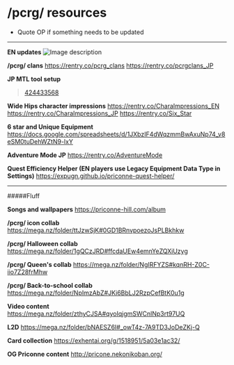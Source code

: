 # /pcrg/ resources

- Quote OP if something needs to be updated


***

**EN updates**
![Image description](https://imgur.com/FJztc2f.png)


**/pcrg/ clans**
https://rentry.co/pcrg_clans
https://rentry.co/pcrgclans_JP

**JP MTL tool setup**
>[424433568](https://boards.4channel.org/vg/thread/424433151#p424433568)


**Wide Hips character impressions**
https://rentry.co/CharaImpressions_EN
https://rentry.co/CharaImpressions_JP
https://rentry.co/Six_Star


**6 star and Unique Equipment**
https://docs.google.com/spreadsheets/d/1JXbzIF4dWqzmmBwAxuNp74_v8eSM0tuDehWZtN9-lxY


**Adventure Mode JP**
https://rentry.co/AdventureMode


**Quest Efficiency Helper (EN players use Legacy Equipment Data Type in Settings)**
https://expugn.github.io/priconne-quest-helper/


***

#####Fluff

**Songs and wallpapers**
https://priconne-hill.com/album

**/pcrg/ icon collab**
https://mega.nz/folder/ttJzwSjK#0GD1BRnvpoezoJsPLBkhkw

**/pcrg/ Halloween collab**
https://mega.nz/folder/1gQCzJRD#ffcdaUEw4emnYeZQXiUzyg

**/pcrg/ Queen's collab**
https://mega.nz/folder/NgIRFYZS#kqnRH-Z0C-iio7Z28frMhw

**/pcrg/ Back-to-school collab**
https://mega.nz/folder/NpImzAbZ#JKi6BbLJ2RzpCefBtK0u1g

**Video content**
https://mega.nz/folder/zthyCJSA#qyoIqjgmSWCnlNp3rt97UQ

**L2D**
https://mega.nz/folder/bNAESZ6I#_owT4z-7A9TD3JoDeZKj-Q

**Card collection**
https://exhentai.org/g/1518951/5a03e1ac32/

**OG Priconne content**
http://pricone.nekonikoban.org/